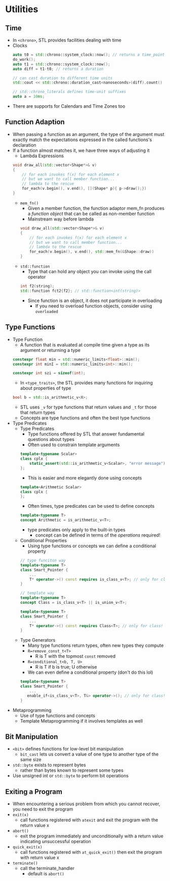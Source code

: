 # Utilities

## Time
- In `<chrono>`, STL provides facilities dealing with time
- Clocks
    ```cpp
    auto t0 = std::chrono::system_clock::now(); // returns a time_point
    do_work();
    auto t1 = std::chrono::system_clock::now();
    auto diff = t1-t0; // returns a duration

    // can cast duration to different time units
    std::cout << std::chrono::duration_cast<nanoseconds>(diff).count() << "ns\n";

    // std::chrono_literals defines time-unit suffixes
    auto a = 10ms;
    ```
- There are supports for Calendars and Time Zones too

## Function Adaption 
- When passing a function as an argument, the type of the argument must exactly match the expectations expressed in the called functions's declaration
- If a function almost matches it, we have three ways of adjusting it
    - Lambda Expressions
    ```cpp
    void draw_all(std::vector<Shape*>& v)
    {
        // for each invokes f(x) for each element x
        // but we want to call member function...
        // lambda to the rescue
        for_each(v.begin(), v.end(), [](Shape* p){ p->draw();})
    }
    ```
    - `mem_fn()`
        - Given a member function, the function adaptor mem_fn produces a _function object_ that can be called as non-member function
        - Mainstream way before lambda
        ```cpp
        void draw_all(std::vector<Shape*>& v)
        {
            // for each invokes f(x) for each element x
            // but we want to call member function...
            // lambda to the rescue
            for_each(v.begin(), v.end(), std::mem_fn(&Shape::draw))
        }
        ```
    - `std::function`
        - Type that can hold any object you can invoke using the call operator
        ```cpp
        int f2(string);
        std::function fct2{f2}; // std::function<int(string)>
        ```
        - Since function is an object, it does not participate in overloading
            - If you need to overload function objects, consider using `overloaded`

## Type Functions
- Type Function
    - A function that is evaluated at compile time given a type as its argument or returning a type
    ```cpp
    constexpr float min = std::numeric_limits<float>::min();
    constexpr int minI = std::numeric_limits<int>::min();

    constexpr int szi = sizeof(int);
    ```
    - In `<type_traits>`, the STL provides many functions for inquiring about properties of type
    ```cpp
    bool b = std::is_arithmetic_v<X>;
    ```
    - STL uses `_v` for type functions that return values and `_t` for those that return types
    - Concepts are type functions and often the best type functions
- Type Predicates
    - Type Predicates
        - Type functions offered by STL that answer fundamental questions about types
        - Often used to constrain template arguments
        ```cpp
        template<typename Scalar>
        class cplx {
            static_assert(std::is_arithmetic_v<Scalar>, "error message");
        };
        ```
        - This is easier and more elegantly done using concepts
        ```cpp
        template<Arithmetic Scalar>
        class cplx {
        };
        ```
        - Often times, type predicates can be used to define concepts
        ```cpp
        template<typename T>
        concept Arithmetic = is_arithmetic_v<T>;
        ```
        - type predicates only apply to the built-in types
            - concept can be defined in terms of the _operations_ required!
    - Conditional Properties
        - Using type functions or concepts we can define a conditional property
        ```cpp
        // type funciton way
        template<typename T>
        class Smart_Pointer {
            ...
            T* operator->() const requires is_class_v<T>; // only for class!
        }

        // template way
        template<typename T>
        concept Class = is_class_v<T> || is_union_v<T>;

        template<typename T>
        class Smart_Pointer {
            ...
            T* operator->() const requires Class<T>; // only for class!
        }
        ```
    - Type Generators
        - Many type functions return types, often new types they compute
        - `R=remove_const_t<T>`
            - R is T with the topmost `const` removed
        - `R=conditional_t<b, T, U>`
            - R is T if b is true; U otherwise
        - We can even define a conditional property (don't do this lol)
        ```cpp
        template<typename T>
        class Smart_Pointer {
            ...
           enable_if<is_class_v<T>, T&> operator->(); // only for class!
        }
        ```
- Metaprogramming
    - Use of type functions and concepts
    - Template Metaprogramming if it involves templates as well

## Bit Manipulation
- `<bit>` defines functions for low-level bit manipulation
    - `bit_cast` lets us convert a value of one type to another type of the same size
- `std::byte` exists to represent bytes
    - rather than bytes known to represent some types
- Use unsigned int or `std::byte` to perform bit operations

## Exiting a Program
- When encountering a serious problem from which you cannot recover, you need to exit the program
- `exit(x)`
    - call functions registered with `atexit` and exit the program with the return value x
- `abort()`
    - exit the program immediately and unconditionally with a return value indicating unsuccessful operation
- `quick_exit(x)`
    - call functions registered with `at_quick_exit()` then exit the program with return value x
- `terminate()`
    - call the terminate_handler
        - default is `abort()`